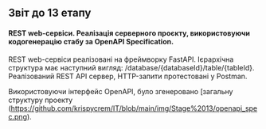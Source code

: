 ## Звіт до 13 етапу

#### REST web-сервіси. Реалізація серверного проєкту, використовуючи кодогенерацію стабу за OpenAPI Specification.

REST web-сервіси реалізовані на фреймворку FastAPI. Ієрархічна структура має наступний вигляд: /database/{databaseId}/table/{tableId}. Реалізований REST API сервер, HTTP-запити протестовані у Postman. 

Використовуючи інтерфейс OpenAPI, було згенеровано [загальну структуру проекту (https://github.com/krispycrem/IT/blob/main/img/Stage%2013/openapi_spec.png). 
